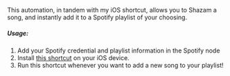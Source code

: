 This automation, in tandem with my iOS shortcut, allows you to Shazam a song, and instantly add it to a Spotify playlist of your choosing.

##### Usage:
1. Add your Spotify credential and playlist information in the Spotify node
2. Install [this shortcut](https://www.icloud.com/shortcuts/71cf927a1ffa48eeb2660a4990c53b1e) on your iOS device.
3. Run this shortcut whenever you want to add a new song to your playlist!
